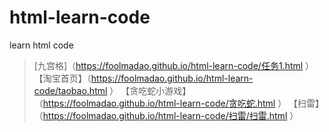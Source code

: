 # html-learn-code
learn html code
>[九宫格]（https://foolmadao.github.io/html-learn-code/任务1.html ）
【淘宝首页】（https://foolmadao.github.io/html-learn-code/taobao.html ）
【贪吃蛇小游戏】（https://foolmadao.github.io/html-learn-code/贪吃蛇.html ）
【扫雷】（https://foolmadao.github.io/html-learn-code/扫雷/扫雷.html ）
